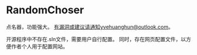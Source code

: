 # RandomChoser
点名器，功能强大。
有漏洞或建议请通知yvehuanghun@outlook.com。

开源程序中不存在.sln文件，需要用户自行配置。
同时，存在网页配置文件，以方便作者个人用于配置网站。
